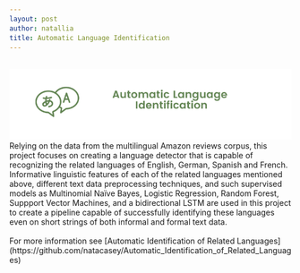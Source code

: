 ```yaml
---
layout: post
author: natallia
title: Automatic Language Identification
---
```

<br>
<img src ="images/language.png">
Relying on the data from the multilingual Amazon reviews corpus, this project focuses  on creating a language detector that is capable of recognizing the related languages of English, German, Spanish and French. Informative linguistic features of each of the related languages mentioned above, different text data preprocessing techniques, and such supervised models as Multinomial Naïve Bayes, Logistic Regression, Random Forest, Suppport Vector Machines, and a bidirectional LSTM are used in this project to create a pipeline capable of successfully identifying these languages even on short strings of both informal and formal text data. <br>
<br>
For more information see [Automatic Identification of Related Languages](https://github.com/natacasey/Automatic_Identification_of_Related_Languages)

